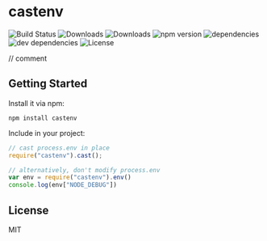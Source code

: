 # castenv

![Build Status](https://img.shields.io/travis/tonymet/castenv.svg)
![Downloads](https://img.shields.io/npm/dm/castenv.svg)
![Downloads](https://img.shields.io/npm/dt/castenv.svg)
![npm version](https://img.shields.io/npm/v/castenv.svg)
![dependencies](https://img.shields.io/david//castenv.svg)
![dev dependencies](https://img.shields.io/david/dev//castenv.svg)
![License](https://img.shields.io/npm/l/castenv.svg)

// comment


## Getting Started

Install it via npm:

```shell
npm install castenv
```

Include in your project:

```javascript
// cast process.env in place
require("castenv").cast();

// alternatively, don't modify process.env
var env = require("castenv").env()
console.log(env["NODE_DEBUG"])
```

## License

MIT

